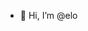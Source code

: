 - 👋 Hi, I’m @elo

<!---
eloenwa/eloenwa is a ✨ special ✨ repository because its `README.md` (this file) appears on your GitHub profile.
You can click the Preview link to take a look at your changes.
--->
